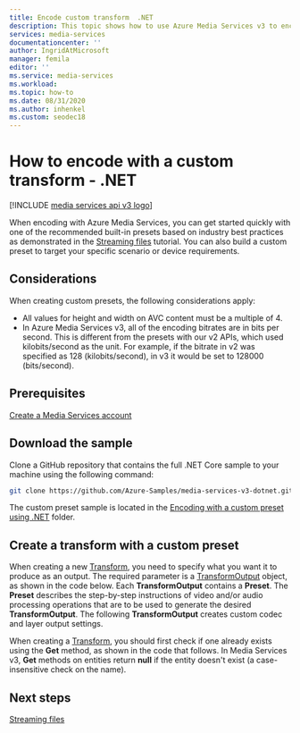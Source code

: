 ```yaml
---
title: Encode custom transform  .NET
description: This topic shows how to use Azure Media Services v3 to encode a custom transform using .NET.
services: media-services
documentationcenter: ''
author: IngridAtMicrosoft
manager: femila
editor: ''
ms.service: media-services
ms.workload: 
ms.topic: how-to
ms.date: 08/31/2020
ms.author: inhenkel
ms.custom: seodec18
---
```


# How to encode with a custom transform - .NET

[!INCLUDE [media services api v3 logo](./includes/v3-hr.md)]

When encoding with Azure Media Services, you can get started quickly with one of the recommended built-in presets based on industry best practices as demonstrated in the [Streaming files](stream-files-tutorial-with-api.md) tutorial. You can also build a custom preset to target your specific scenario or device requirements.

## Considerations

When creating custom presets, the following considerations apply:

* All values for height and width on AVC content must be a multiple of 4.
* In Azure Media Services v3, all of the encoding bitrates are in bits per second. This is different from the presets with our v2 APIs, which used kilobits/second as the unit. For example, if the bitrate in v2 was specified as 128 (kilobits/second), in v3 it would be set to 128000 (bits/second).

## Prerequisites

[Create a Media Services account](./account-create-how-to.md)

## Download the sample

Clone a GitHub repository that contains the full .NET Core sample to your machine using the following command:  

 ```bash
 git clone https://github.com/Azure-Samples/media-services-v3-dotnet.git
 ```
 
The custom preset sample is located in the [Encoding with a custom preset using .NET](https://github.com/Azure-Samples/media-services-v3-dotnet/tree/main/VideoEncoding/EncodingWithMESCustomPreset_H264) folder.

## Create a transform with a custom preset

When creating a new [Transform](/rest/api/media/transforms), you need to specify what you want it to produce as an output. The required parameter is a [TransformOutput](/rest/api/media/transforms/createorupdate#transformoutput) object, as shown in the code below. Each **TransformOutput** contains a **Preset**. The **Preset** describes the step-by-step instructions of video and/or audio processing operations that are to be used to generate the desired **TransformOutput**. The following **TransformOutput** creates custom codec and layer output settings.

When creating a [Transform](/rest/api/media/transforms), you should first check if one already exists using the **Get** method, as shown in the code that follows. In Media Services v3, **Get** methods on entities return **null** if the entity doesn't exist (a case-insensitive check on the name).

## Next steps

[Streaming files](stream-files-tutorial-with-api.md) 
